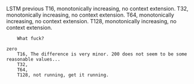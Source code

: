 LSTM
    previous
        T16, monotonically increasing, no context extension. 
        T32, monotonically increasing, no context extension. 
        T64, monotonically increasing, no context extension. 
        T128, monotonically increasing, no context extension. 

        What fuck? 
    
    zero
        T16, The difference is very minor. 200 does not seem to be some reasonable values... 
        T32,
        T64,
        T128, not running, get it running. 